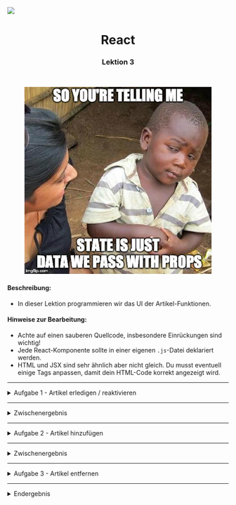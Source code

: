 
![](https://us-central1-progress-markdown.cloudfunctions.net/progress/60)
<h1 align="center">React</h1>
<h3 align="center">Lektion 3</h3>
<br>

<p align="center">
  <img src="img/state-meme.jpeg" />
</p>

#### Beschreibung:

- In dieser Lektion programmieren wir das UI der Artikel-Funktionen.

#### Hinweise zur Bearbeitung:

- Achte auf einen sauberen Quellcode, insbesondere Einrückungen sind wichtig!
- Jede React-Komponente sollte in einer eigenen `.js`-Datei deklariert werden.
- HTML und JSX sind sehr ähnlich aber nicht gleich. Du musst eventuell einige Tags anpassen, damit dein HTML-Code korrekt angezeigt wird.
  
---


<details>
<summary>Aufgabe 1 - Artikel erledigen / reaktivieren</summary>

1. Öffne die Datei [App.js](../src/App.js) und vervollständige die `artikelChecken(artikel)`-Methode. Programmiere folgenden Code darin:
   1. Die `gekauft`-Variable des übergebenen `artikel` soll sich beim Ausführen der Methode verändern(von `true` zu `false` oder andersrum).
   2. Deklariere eine Variable `aktion`, welche abhängig von `artikel.gekauft` "erledigt" oder "reaktiviert" ergibt. Verwende dafür den "ternären Operator": `let variable = (bedingung) ? trueWert : falseWert`
   3. Rufe `App.informieren()` auf und gib aus, ob der Artikel erledigt oder reaktiviert wurde.
   4. Aktualisiere den `state` 
2. Starte die App mit folgendem Befehl: `npm start`
3. Teste die App im Browser8, indem Du diese URL aufrufst:  
[http://localhost:3000](http://localhost:3000)

**Ergebnis:** du solltest nun die Artikel in der Einkaufsliste durch anklicken von "Einkaufen" zu "Erledigt" verschieben
können und andersrum.
</details>

---
<details>
<summary>Zwischenergebnis</summary>

Das Ergebnis sollte im Browser ungefähr so aussehen:  
>![Aufgabe 1](img/lektion3-1.png)
</details>

---

<details>
<summary>Aufgabe 2 - Artikel hinzufügen</summary>

1. Öffne die Datei [App.js](../src/App.js) und vervollständige die`artikelHinzufuegen()`-Methode. Programmiere folgenden Code darin:
2. Deklariere eine Variable namens `eingabe` und weise ihr das Ergebnis von `document.getElementById("artikelEingabe")` zu.
3. In `eingabe.value` steht, was der User eingegeben hat. Wenn die User-Eingabe mehrere Buchstaben enthält (also die `length` größer als 0 ist), dann:
   1. Füge mittels `Modell.aktiveGruppe.artikelHinzufuegen()` einen Artikel hinzu. Der Name des neuen Artikels ergibt sich aus `eingabe.value`.
   2. Aktualisiere den State, um den neuen Artikel sichtbar zu machen.
4. Lösche in jedem Fall die User-Eingabe wieder.
5. Setze mit `eingabe.focus()` den Cursor wieder ins Eingabefeld, damit der User direkt weitere Artikel eingeben kann.

**Ergebnis:** du solltest nun einen Artikel in das Eingabefeld eingeben und per Klick auf den Plus-Button der aktiven Gruppe
hinzufügen können. Danach sollte sich das Eingabefeld leeren.
</details>


---

<details>
<summary>Zwischenergebnis</summary>

Das Ergebnis sollte im Browser ungefähr so aussehen:  
>![Aufgabe 2](img/lektion3-2.png)
</details>

---
<details>
<summary>Aufgabe 3 - Artikel entfernen</summary>

1. Öffne die Datei [GruppenTag.js](../src/components/GruppenTag.js) und vervollständige die`artikelEntfernen()`-Methode. Programmiere folgenden Code darin:
2. Die aktuelle Gruppe wird mittels 'gruppe-prop' übergeben. Du kannst über `this.props.gruppe` auf alle ihre Methoden zugreifen, u.a. `artikelEntfernen()`. Rufe deshalb `this.props.gruppe.artikelEntfernen()` auf und übergib den `name`-Parameter.
3. Nach dem Löschen des Artikels soll diese Gruppe aktiviert werden, damit der User weitere Artikel darin eingeben kann. Aktiviere sie, indem Du den `aktiveGruppeHandler`, aufrufst, der als `prop` übergeben wurde. Verwende dabei die aktuelle Gruppe als Argument.

**Ergebnis:** per Klick auf das Mülleimer-Icon sollte nun der entsprechende Artikel gelöscht werden und seine Gruppe aktiviert werden.
</details>

---

<details>
<summary>Endergebnis</summary>

Das Endergebnis sollte im Browser ungefähr so aussehen:
>![Endergebnis](img/lektion3.png)
</details>




